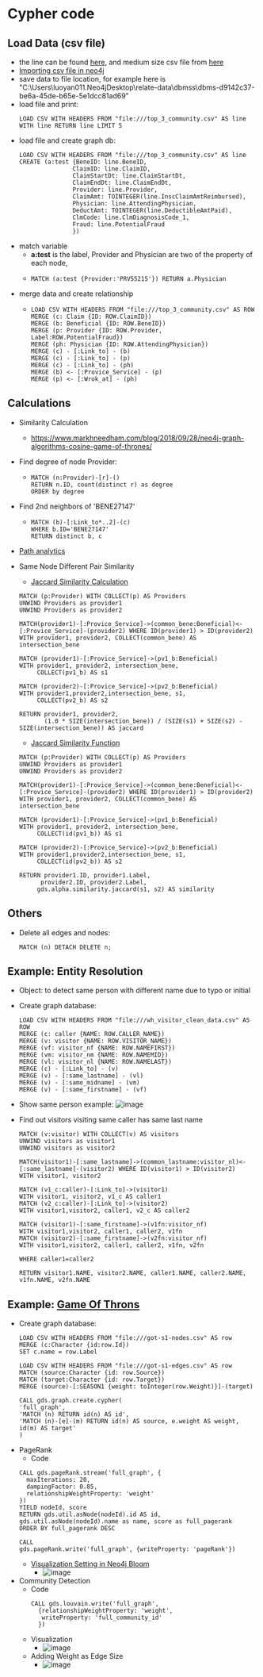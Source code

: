# Cypher code

## Load Data (csv file)
* the line can be found [here](https://neo4j.com/docs/cypher-manual/current/clauses/load-csv/), and medium size csv file from [here](https://neo4j.com/developer/guide-import-csv/#_load_csv_for_medium_sized_datasets)
* [Importing csv file in neo4j](https://towardsdatascience.com/importing-csv-files-in-neo4j-f3553f1a76cf)
* save data to file location, for example here is "C:\Users\luoyan011\.Neo4jDesktop\relate-data\dbmss\dbms-d9142c37-be6a-45de-b65e-5e1dcc81ad69"
* load file and print: 
  ```buildoutcfg
  LOAD CSV WITH HEADERS FROM "file:///top_3_community.csv" AS line WITH line RETURN line LIMIT 5
  ```
* load file and create graph db: 
    ```buildoutcfg
    LOAD CSV WITH HEADERS FROM "file:///top_3_community.csv" AS line
    CREATE (a:test {BeneID: line.BeneID, 
                   ClaimID: line.ClaimID, 
                   ClaimStartDt: line.ClaimStartDt, 
                   ClaimEndDt: line.ClaimEndDt, 
                   Provider: line.Provider, 
                   ClaimAmt: TOINTEGER(line.InscClaimAmtReimbursed), 
                   Physician: line.AttendingPhysician, 
                   DeductAmt: TOINTEGER(line.DeductibleAmtPaid), 
                   ClmCode: line.ClmDiagnosisCode_1, 
                   Fraud: line.PotentialFraud
                   })
    ```
* match variable 
  * **a:test** is the label, Provider and Physician are two of the property of each node,  
  *
    ```buildoutcfg
    MATCH (a:test {Provider:'PRV55215'}) RETURN a.Physician
    ```
* merge data and create relationship
  * ```buildoutcfg
    LOAD CSV WITH HEADERS FROM "file:///top_3_community.csv" AS ROW
    MERGE (c: Claim {ID: ROW.ClaimID})
    MERGE (b: Beneficial {ID: ROW.BeneID})
    MERGE (p: Provider {ID: ROW.Provider, Label:ROW.PotentialFraud})
    MERGE (ph: Physician {ID: ROW.AttendingPhysician})
    MERGE (c) - [:Link_to] - (b)
    MERGE (c) - [:Link_to] - (p)
    MERGE (c) - [:Link_to] - (ph)
    MERGE (b) <- [:Provice_Service] - (p)
    MERGE (p) <- [:Wrok_at] - (ph)
    ```

## Calculations
* Similarity Calculation
  * https://www.markhneedham.com/blog/2018/09/28/neo4j-graph-algorithms-cosine-game-of-thrones/
  
* Find degree of node Provider:
  * ```buildoutcfg
    MATCH (n:Provider)-[r]-()
    RETURN n.ID, count(distinct r) as degree
    ORDER by degree
    ```
* Find 2nd neighbors of 'BENE27147'
  * ```buildoutcfg
    MATCH (b)-[:Link_to*..2]-(c)
    WHERE b.ID='BENE27147'
    RETURN distinct b, c
    ```
* [Path analytics](https://www.coursera.org/learn/big-data-graph-analytics/supplement/b0Z7F/path-analytics-in-neo4j-with-cypher-supplementary-resources)
* Same Node Different Pair Similarity
  * [Jaccard Similarity Calculation](https://stackoverflow.com/questions/49503383/computing-similarity-between-all-nodes-neo4j-getting-different-values-for-a-no)
  ```buildoutcfg
  MATCH (p:Provider) WITH COLLECT(p) AS Providers
  UNWIND Providers as provider1
  UNWIND Providers as provider2 
  
  MATCH(provider1)-[:Provice_Service]->(common_bene:Beneficial)<-[:Provice_Service]-(provider2) WHERE ID(provider1) > ID(provider2)
  WITH provider1, provider2, COLLECT(common_bene) AS intersection_bene
  
  MATCH (provider1)-[:Provice_Service]->(pv1_b:Beneficial)
  WITH provider1, provider2, intersection_bene, 
       COLLECT(pv1_b) AS s1
  
  MATCH (provider2)-[:Provice_Service]->(pv2_b:Beneficial)
  WITH provider1,provider2,intersection_bene, s1, 
       COLLECT(pv2_b) AS s2
  
  RETURN provider1, provider2,
         (1.0 * SIZE(intersection_bene)) / (SIZE(s1) + SIZE(s2) - SIZE(intersection_bene)) AS jaccard
  ````
  * [Jaccard Similarity Function](https://neo4j.com/docs/graph-data-science/current/alpha-algorithms/jaccard/)
  ```buildoutcfg
  MATCH (p:Provider) WITH COLLECT(p) AS Providers
  UNWIND Providers as provider1
  UNWIND Providers as provider2 
  
  MATCH(provider1)-[:Provice_Service]->(common_bene:Beneficial)<-[:Provice_Service]-(provider2) WHERE ID(provider1) > ID(provider2)
  WITH provider1, provider2, COLLECT(common_bene) AS intersection_bene
  
  MATCH (provider1)-[:Provice_Service]->(pv1_b:Beneficial)
  WITH provider1, provider2, intersection_bene, 
       COLLECT(id(pv1_b)) AS s1
  
  MATCH (provider2)-[:Provice_Service]->(pv2_b:Beneficial)
  WITH provider1,provider2,intersection_bene, s1, 
       COLLECT(id(pv2_b)) AS s2
  
  RETURN provider1.ID, provider1.Label,
        provider2.ID, provider2.Label,
       gds.alpha.similarity.jaccard(s1, s2) AS similarity
  ```
## Others
* Delete all edges and nodes:
  ```buildoutcfg
  MATCH (n) DETACH DELETE n;
  ```

## Example: Entity Resolution
* Object: to detect same person with different name due to typo or initial
* Create graph database:
    ```buildoutcfg
    LOAD CSV WITH HEADERS FROM "file:///wh_visitor_clean_data.csv" AS ROW
    MERGE (c: caller {NAME: ROW.CALLER_NAME})
    MERGE (v: visitor {NAME: ROW.VISITOR_NAME})
    MERGE (vf: visitor_nf {NAME: ROW.NAMEFIRST})
    MERGE (vm: visitor_nm {NAME: ROW.NAMEMID})
    MERGE (vl: visitor_nl {NAME: ROW.NAMELAST})
    MERGE (c) - [:Link_to] - (v)
    MERGE (v) - [:same_lastname] - (vl)
    MERGE (v) - [:same_midname] - (vm)
    MERGE (v) - [:same_firstname] - (vf)
    ```
* Show same person example:
  ![image](https://user-images.githubusercontent.com/16402963/159086215-546df4c0-ae96-42e5-b039-d2e14a62ccd6.png)

* Find out visitors visiting same caller has same last name
    ```buildoutcfg
    MATCH (v:visitor) WITH COLLECT(v) AS visitors
    UNWIND visitors as visitor1
    UNWIND visitors as visitor2 

    MATCH(visitor1)-[:same_lastname]->(common_lastname:visitor_nl)<-[:same_lastname]-(visitor2) WHERE ID(visitor1) > ID(visitor2)
    WITH visitor1, visitor2

    MATCH (v1_c:caller)-[:Link_to]->(visitor1)
    WITH visitor1, visitor2, v1_c AS caller1
    MATCH (v2_c:caller)-[:Link_to]->(visitor2)
    WITH visitor1,visitor2, caller1, v2_c AS caller2

    MATCH (visitor1)-[:same_firstname]->(v1fn:visitor_nf)
    WITH visitor1,visitor2, caller1, caller2, v1fn
    MATCH (visitor2)-[:same_firstname]->(v2fn:visitor_nf)
    WITH visitor1,visitor2, caller1, caller2, v1fn, v2fn

    WHERE caller1=caller2

    RETURN visitor1.NAME, visitor2.NAME, caller1.NAME, caller2.NAME, v1fn.NAME, v2fn.NAME
    ```
## Example: [Game Of Throns](https://towardsdatascience.com/how-to-get-started-with-the-new-graph-data-science-library-of-neo4j-3c8fff6107b)
* Create graph database:
    ```buildoutcfg
    LOAD CSV WITH HEADERS FROM "file:///got-s1-nodes.csv" AS row
    MERGE (c:Character {id:row.Id})
    SET c.name = row.Label
    
    LOAD CSV WITH HEADERS FROM "file:///got-s1-edges.csv" AS row
    MATCH (source:Character {id: row.Source})
    MATCH (target:Character {id: row.Target})
    MERGE (source)-[:SEASON1 {weight: toInteger(row.Weight)}]-(target)
    
    CALL gds.graph.create.cypher(
    'full_graph',
    'MATCH (n) RETURN id(n) AS id',
    'MATCH (n)-[e]-(m) RETURN id(n) AS source, e.weight AS weight, id(m) AS target'
    )
    ```
* PageRank
    * Code
    ```buildoutcfg
    CALL gds.pageRank.stream('full_graph', {
      maxIterations: 20,
      dampingFactor: 0.85,
      relationshipWeightProperty: 'weight'
    })
    YIELD nodeId, score
    RETURN gds.util.asNode(nodeId).id AS id,      gds.util.asNode(nodeId).name as name, score as full_pagerank
    ORDER BY full_pagerank DESC
    
    CALL 
    gds.pageRank.write('full_graph', {writeProperty: 'pageRank'})
    ```
  * [Visualization Setting in Neo4j Bloom](https://medium.com/neo4j/hands-on-with-the-neo4j-graph-data-science-sandbox-7b780be5a44f)
    * ![image](https://user-images.githubusercontent.com/16402963/161657408-46d08fc8-5faa-458e-9d42-283b4a26816c.png)
* Community Detection
  * Code
    ```buildoutcfg
    CALL gds.louvain.write('full_graph', 
      {relationshipWeightProperty: 'weight', 
       writeProperty: 'full_community_id'
      })
    ```
  * Visualization
    * ![image](https://user-images.githubusercontent.com/16402963/161657993-db3ebf99-63d4-4eff-a8d9-fb33bfa8be1a.png)
  * Adding Weight as Edge Size
    * ![image](https://user-images.githubusercontent.com/16402963/161658935-5f3cec25-329f-44b0-aeb5-9e109787eed4.png)
 
